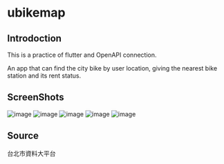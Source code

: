 # ubikemap

## Introdoction

This is a practice of flutter and OpenAPI connection.

An app that can find the city bike by user location, giving the nearest bike station and its rent status.

## ScreenShots

![image](https://github.com/holydarktank2/UbikeMap/blob/main/screenshots/Screenshot_1.png)
![image](https://github.com/holydarktank2/UbikeMap/blob/main/screenshots/Screenshot_2.png)
![image](https://github.com/holydarktank2/UbikeMap/blob/main/screenshots/Screenshot_3.png)
![image](https://github.com/holydarktank2/UbikeMap/blob/main/screenshots/Screenshot_4.png)
![image](https://github.com/holydarktank2/UbikeMap/blob/main/screenshots/Screenshot_5.png)

## Source

台北市資料大平台
